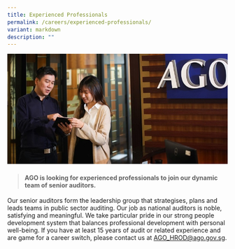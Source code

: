 ```yaml
---
title: Experienced Professionals
permalink: /careers/experienced-professionals/
variant: markdown
description: ""
---
```


![](/images/Office%20shoot/lowres2Z0A6970_800x400.jpg)

> #### **AGO is looking for experienced professionals to join our dynamic team of senior auditors.** 

Our senior auditors form the leadership group that strategises, plans and leads teams in public sector auditing. Our job as national auditors is noble, satisfying and meaningful. We take particular pride in our strong people development system that balances professional development with personal well-being. If you have at least 15 years of audit or related experience and are game for a career switch, please contact us at [AGO_HROD@ago.gov.sg](mailto:AGO_HROD@ago.gov.sg).